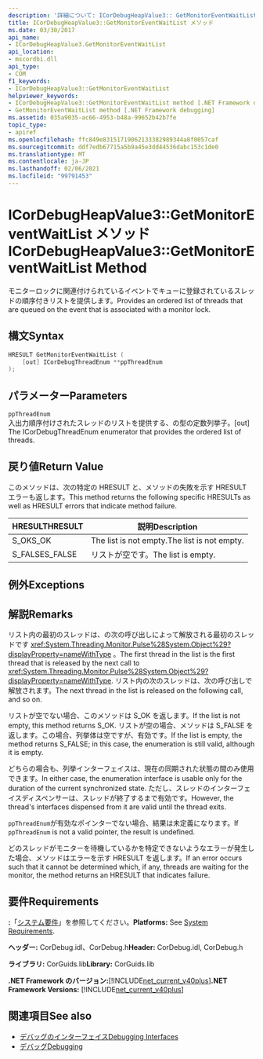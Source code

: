 ```yaml
---
description: '詳細について: ICorDebugHeapValue3:: GetMonitorEventWaitList メソッド'
title: ICorDebugHeapValue3::GetMonitorEventWaitList メソッド
ms.date: 03/30/2017
api_name:
- ICorDebugHeapValue3.GetMonitorEventWaitList
api_location:
- mscordbi.dll
api_type:
- COM
f1_keywords:
- ICorDebugHeapValue3::GetMonitorEventWaitList
helpviewer_keywords:
- ICorDebugHeapValue3::GetMonitorEventWaitList method [.NET Framework debugging]
- GetMonitorEventWaitList method [.NET Framework debugging]
ms.assetid: 035a9035-ac66-4953-b48a-99652b42b7fe
topic_type:
- apiref
ms.openlocfilehash: ffc849e83151719062133382989344a8f0057caf
ms.sourcegitcommit: ddf7edb67715a5b9a45e3dd44536dabc153c1de0
ms.translationtype: MT
ms.contentlocale: ja-JP
ms.lasthandoff: 02/06/2021
ms.locfileid: "99791453"
---
```

# <a name="icordebugheapvalue3getmonitoreventwaitlist-method"></a><span data-ttu-id="0b93d-103">ICorDebugHeapValue3::GetMonitorEventWaitList メソッド</span><span class="sxs-lookup"><span data-stu-id="0b93d-103">ICorDebugHeapValue3::GetMonitorEventWaitList Method</span></span>

<span data-ttu-id="0b93d-104">モニターロックに関連付けられているイベントでキューに登録されているスレッドの順序付きリストを提供します。</span><span class="sxs-lookup"><span data-stu-id="0b93d-104">Provides an ordered list of threads that are queued on the event that is associated with a monitor lock.</span></span>  
  
## <a name="syntax"></a><span data-ttu-id="0b93d-105">構文</span><span class="sxs-lookup"><span data-stu-id="0b93d-105">Syntax</span></span>  
  
```cpp  
HRESULT GetMonitorEventWaitList (  
    [out] ICorDebugThreadEnum **ppThreadEnum  
);  
```  
  
## <a name="parameters"></a><span data-ttu-id="0b93d-106">パラメーター</span><span class="sxs-lookup"><span data-stu-id="0b93d-106">Parameters</span></span>  

 `ppThreadEnum`  
 <span data-ttu-id="0b93d-107">入出力順序付けされたスレッドのリストを提供する、の型の定数列挙子。</span><span class="sxs-lookup"><span data-stu-id="0b93d-107">[out] The ICorDebugThreadEnum enumerator that provides the ordered list of threads.</span></span>  
  
## <a name="return-value"></a><span data-ttu-id="0b93d-108">戻り値</span><span class="sxs-lookup"><span data-stu-id="0b93d-108">Return Value</span></span>  

 <span data-ttu-id="0b93d-109">このメソッドは、次の特定の HRESULT と、メソッドの失敗を示す HRESULT エラーも返します。</span><span class="sxs-lookup"><span data-stu-id="0b93d-109">This method returns the following specific HRESULTs as well as HRESULT errors that indicate method failure.</span></span>  
  
|<span data-ttu-id="0b93d-110">HRESULT</span><span class="sxs-lookup"><span data-stu-id="0b93d-110">HRESULT</span></span>|<span data-ttu-id="0b93d-111">説明</span><span class="sxs-lookup"><span data-stu-id="0b93d-111">Description</span></span>|  
|-------------|-----------------|  
|<span data-ttu-id="0b93d-112">S_OK</span><span class="sxs-lookup"><span data-stu-id="0b93d-112">S_OK</span></span>|<span data-ttu-id="0b93d-113">The list is not empty.</span><span class="sxs-lookup"><span data-stu-id="0b93d-113">The list is not empty.</span></span>|  
|<span data-ttu-id="0b93d-114">S_FALSE</span><span class="sxs-lookup"><span data-stu-id="0b93d-114">S_FALSE</span></span>|<span data-ttu-id="0b93d-115">リストが空です。</span><span class="sxs-lookup"><span data-stu-id="0b93d-115">The list is empty.</span></span>|  
  
## <a name="exceptions"></a><span data-ttu-id="0b93d-116">例外</span><span class="sxs-lookup"><span data-stu-id="0b93d-116">Exceptions</span></span>  
  
## <a name="remarks"></a><span data-ttu-id="0b93d-117">解説</span><span class="sxs-lookup"><span data-stu-id="0b93d-117">Remarks</span></span>  

 <span data-ttu-id="0b93d-118">リスト内の最初のスレッドは、の次の呼び出しによって解放される最初のスレッドです <xref:System.Threading.Monitor.Pulse%28System.Object%29?displayProperty=nameWithType> 。</span><span class="sxs-lookup"><span data-stu-id="0b93d-118">The first thread in the list is the first thread that is released by the next call to <xref:System.Threading.Monitor.Pulse%28System.Object%29?displayProperty=nameWithType>.</span></span> <span data-ttu-id="0b93d-119">リスト内の次のスレッドは、次の呼び出しで解放されます。</span><span class="sxs-lookup"><span data-stu-id="0b93d-119">The next thread in the list is released on the following call, and so on.</span></span>  
  
 <span data-ttu-id="0b93d-120">リストが空でない場合、このメソッドは S_OK を返します。</span><span class="sxs-lookup"><span data-stu-id="0b93d-120">If the list is not empty, this method returns S_OK.</span></span> <span data-ttu-id="0b93d-121">リストが空の場合、メソッドは S_FALSE を返します。この場合、列挙体は空ですが、有効です。</span><span class="sxs-lookup"><span data-stu-id="0b93d-121">If the list is empty, the method returns S_FALSE; in this case, the enumeration is still valid, although it is empty.</span></span>  
  
 <span data-ttu-id="0b93d-122">どちらの場合も、列挙インターフェイスは、現在の同期された状態の間のみ使用できます。</span><span class="sxs-lookup"><span data-stu-id="0b93d-122">In either case, the enumeration interface is usable only for the duration of the current synchronized state.</span></span> <span data-ttu-id="0b93d-123">ただし、スレッドのインターフェイスディスペンサーは、スレッドが終了するまで有効です。</span><span class="sxs-lookup"><span data-stu-id="0b93d-123">However, the thread's interfaces dispensed from it are valid until the thread exits.</span></span>  
  
 <span data-ttu-id="0b93d-124">`ppThreadEnum`が有効なポインターでない場合、結果は未定義になります。</span><span class="sxs-lookup"><span data-stu-id="0b93d-124">If `ppThreadEnum` is not a valid pointer, the result is undefined.</span></span>  
  
 <span data-ttu-id="0b93d-125">どのスレッドがモニターを待機しているかを特定できないようなエラーが発生した場合、メソッドはエラーを示す HRESULT を返します。</span><span class="sxs-lookup"><span data-stu-id="0b93d-125">If an error occurs such that it cannot be determined which, if any, threads are waiting for the monitor, the method returns an HRESULT that indicates failure.</span></span>  
  
## <a name="requirements"></a><span data-ttu-id="0b93d-126">要件</span><span class="sxs-lookup"><span data-stu-id="0b93d-126">Requirements</span></span>  

 <span data-ttu-id="0b93d-127">**:**「[システム要件](../../get-started/system-requirements.md)」を参照してください。</span><span class="sxs-lookup"><span data-stu-id="0b93d-127">**Platforms:** See [System Requirements](../../get-started/system-requirements.md).</span></span>  
  
 <span data-ttu-id="0b93d-128">**ヘッダー:** CorDebug.idl、CorDebug.h</span><span class="sxs-lookup"><span data-stu-id="0b93d-128">**Header:** CorDebug.idl, CorDebug.h</span></span>  
  
 <span data-ttu-id="0b93d-129">**ライブラリ:** CorGuids.lib</span><span class="sxs-lookup"><span data-stu-id="0b93d-129">**Library:** CorGuids.lib</span></span>  
  
 <span data-ttu-id="0b93d-130">**.NET Framework のバージョン:**[!INCLUDE[net_current_v40plus](../../../../includes/net-current-v40plus-md.md)]</span><span class="sxs-lookup"><span data-stu-id="0b93d-130">**.NET Framework Versions:** [!INCLUDE[net_current_v40plus](../../../../includes/net-current-v40plus-md.md)]</span></span>  
  
## <a name="see-also"></a><span data-ttu-id="0b93d-131">関連項目</span><span class="sxs-lookup"><span data-stu-id="0b93d-131">See also</span></span>

- [<span data-ttu-id="0b93d-132">デバッグのインターフェイス</span><span class="sxs-lookup"><span data-stu-id="0b93d-132">Debugging Interfaces</span></span>](debugging-interfaces.md)
- [<span data-ttu-id="0b93d-133">デバッグ</span><span class="sxs-lookup"><span data-stu-id="0b93d-133">Debugging</span></span>](index.md)
